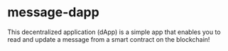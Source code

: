 # message-dapp
This decentralized application (dApp) is a simple app that enables you to read and update a message from a smart contract on the blockchain!
